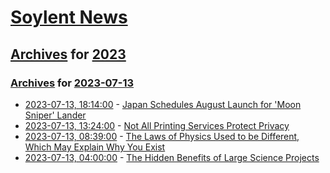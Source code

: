 # [Soylent News](../../../README.md)

## [Archives](../../index.md) for [2023](../index.md)

### [Archives](../../index.md) for [2023-07-13](index.md)

* [2023-07-13, 18:14:00](https://soylentnews.org/article.pl?sid=23/07/13/0032258&from=rss) - [Japan Schedules August Launch for 'Moon Sniper' Lander](https://soylentnews.org/article.pl?sid=23/07/13/0032258&from=rss)
* [2023-07-13, 13:24:00](https://soylentnews.org/article.pl?sid=23/07/12/036203&from=rss) - [Not All Printing Services Protect Privacy](https://soylentnews.org/article.pl?sid=23/07/12/036203&from=rss)
* [2023-07-13, 08:39:00](https://soylentnews.org/article.pl?sid=23/07/12/0256258&from=rss) - [The Laws of Physics Used to be Different, Which May Explain Why You Exist](https://soylentnews.org/article.pl?sid=23/07/12/0256258&from=rss)
* [2023-07-13, 04:00:00](https://soylentnews.org/article.pl?sid=23/07/12/0252239&from=rss) - [The Hidden Benefits of Large Science Projects](https://soylentnews.org/article.pl?sid=23/07/12/0252239&from=rss)
